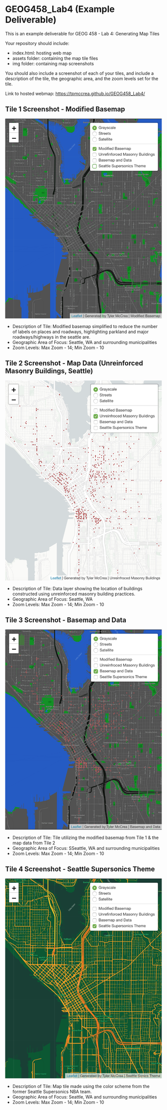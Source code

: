 # GEOG458_Lab4 (Example Deliverable)

This is an example deliverable for GEOG 458 - Lab 4: Generating Map Tiles

Your repository should include: 

- index.html: hosting web map
- assets folder: containing the map tile files
- img folder: containing map screenshots

You should also include a screenshot of each of your tiles, and include a description of the tile, the geographic area, and the zoom levels set for the tile. 

Link to hosted webmap: https://tpmccrea.github.io/GEOG458_Lab4/

## Tile 1 Screenshot - Modified Basemap
![Map Image](img/ModifiedBasemap.png)

- Description of Tile: Modified basemap simplified to reduce the number of labels on places and roadways, highlighting parkland and major roadways/highways in the seattle are. 
- Geographic Area of Focus: Seattle, WA and surrounding municipalities 
- Zoom Levels: Max Zoom - 14; Min Zoom - 10

## Tile 2 Screenshot - Map Data (Unreinforced Masonry Buildings, Seattle)
![Map Image](img/MapData.png)

- Description of Tile: Data layer showing the location of buildings constructed using unreinforced masonry building practices. 
- Geographic Area of Focus: Seattle, WA
- Zoom Levels: Max Zoom - 14; Min Zoom - 10

## Tile 3 Screenshot - Basemap and Data 
![Map Image](img/BasemapAndData.png)

- Description of Tile: Tile utilizing the modified basemap from Tile 1 & the map data from Tile 2
- Geographic Area of Focus: SSeattle, WA and surrounding municipalities 
- Zoom Levels: Max Zoom - 14; Min Zoom - 10

## Tile 4 Screenshot - Seattle Supersonics Theme
![Map Image](img/SonicsTileTheme.png)

- Description of Tile: Map tile made using the color scheme from the former Seattle Supersonics NBA team. 
- Geographic Area of Focus: Seattle, WA and surrounding municipalities 
- Zoom Levels: Max Zoom - 14; Min Zoom - 10
